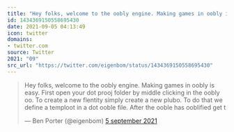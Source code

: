 ```yaml
---
title: "Hey folks, welcome to the oobly engine. Making games in oobly is easy. First open your dot prooj fol..."
id: 1434369150558695430
date: 2021-09-05 04:13:49
icon: twitter
domains:
- twitter.com
source: Twitter
2021: "09"
src_url: "https://twitter.com/eigenbom/status/1434369150558695430"
---
```

<blockquote class="twitter-tweet" data-lang="nl" data-dnt="true"><p lang="en" dir="ltr">Hey folks, welcome to the oobly engine. Making games in oobly is easy. First open your dot prooj folder by middle clicking in the oobly oo. To create a new flentity simply create a new plubo. To do that we define a temploot in a dot ooble file. After the ooble has ooblified get t</p>&mdash; Ben Porter (@eigenbom) <a href="https://twitter.com/eigenbom/status/1434369150558695430?ref_src=twsrc%5Etfw">5 september 2021</a></blockquote>
<script async src="https://platform.twitter.com/widgets.js" charset="utf-8"></script>

